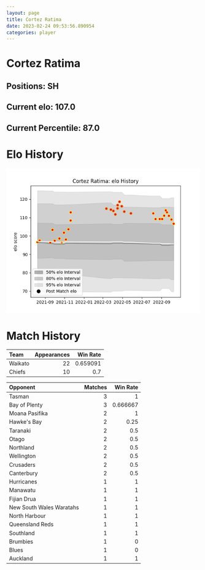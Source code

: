 ```yaml
---  
layout: page  
title: Cortez Ratima  
date: 2023-02-24 09:53:56.890954  
categories: player  
---
```

# Cortez Ratima

## Positions: SH

## Current elo: 107.0

## Current Percentile: 87.0

# Elo History


![elo history](history_CortezRatima.png)
# Match History


| Team    |   Appearances |   Win Rate |
|:--------|--------------:|-----------:|
| Waikato |            22 |   0.659091 |
| Chiefs  |            10 |   0.7      |

| Opponent                 |   Matches |   Win Rate |
|:-------------------------|----------:|-----------:|
| Tasman                   |         3 |   1        |
| Bay of Plenty            |         3 |   0.666667 |
| Moana Pasifika           |         2 |   1        |
| Hawke's Bay              |         2 |   0.25     |
| Taranaki                 |         2 |   0.5      |
| Otago                    |         2 |   0.5      |
| Northland                |         2 |   0.5      |
| Wellington               |         2 |   0.5      |
| Crusaders                |         2 |   0.5      |
| Canterbury               |         2 |   0.5      |
| Hurricanes               |         1 |   1        |
| Manawatu                 |         1 |   1        |
| Fijian Drua              |         1 |   1        |
| New South Wales Waratahs |         1 |   1        |
| North Harbour            |         1 |   1        |
| Queensland Reds          |         1 |   1        |
| Southland                |         1 |   1        |
| Brumbies                 |         1 |   0        |
| Blues                    |         1 |   0        |
| Auckland                 |         1 |   1        |